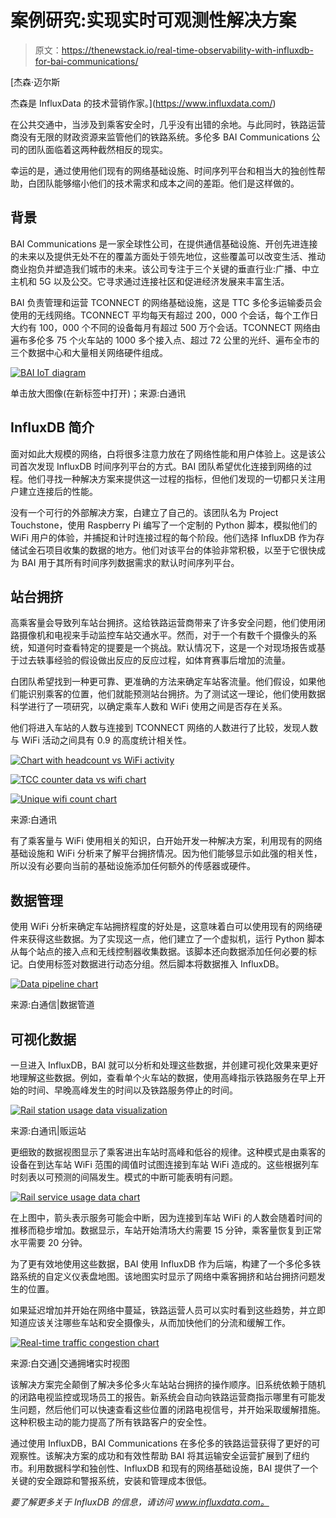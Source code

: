 # 案例研究:实现实时可观测性解决方案

> 原文：<https://thenewstack.io/real-time-observability-with-influxdb-for-bai-communications/>

[](https://www.influxdata.com/)

 [杰森·迈尔斯

杰森是 InfluxData 的技术营销作家。](https://www.influxdata.com/) [](https://www.influxdata.com/)

在公共交通中，当涉及到乘客安全时，几乎没有出错的余地。与此同时，铁路运营商没有无限的财政资源来监管他们的铁路系统。多伦多 BAI Communications 公司的团队面临着这两种截然相反的现实。

幸运的是，通过使用他们现有的网络基础设施、时间序列平台和相当大的独创性帮助，白团队能够缩小他们的技术需求和成本之间的差距。他们是这样做的。

## 背景

BAI Communications 是一家全球性公司，在提供通信基础设施、开创先进连接的未来以及提供无处不在的覆盖方面处于领先地位，这些覆盖可以改变生活、推动商业抱负并塑造我们城市的未来。该公司专注于三个关键的垂直行业:广播、中立主机和 5G 以及公交。它寻求通过连接社区和促进经济发展来丰富生活。

BAI 负责管理和运营 TCONNECT 的网络基础设施，这是 TTC 多伦多运输委员会使用的无线网络。TCONNECT 平均每天有超过 200，000 个会话，每个工作日大约有 100，000 个不同的设备每月有超过 500 万个会话。TCONNECT 网络由遍布多伦多 75 个火车站的 1000 多个接入点、超过 72 公里的光纤、遍布全市的三个数据中心和大量相关网络硬件组成。

[![BAI IoT diagram](img/54884668190b863e7c708af693541ca4.png)](https://cdn.thenewstack.io/media/2021/12/9d290631-image5.jpg)

单击放大图像(在新标签中打开)；来源:白通讯

## InfluxDB 简介

面对如此大规模的网络，白将很多注意力放在了网络性能和用户体验上。这是该公司首次发现 InfluxDB 时间序列平台的方式。BAI 团队希望优化连接到网络的过程。他们寻找一种解决方案来提供这一过程的指标，但他们发现的一切都只关注用户建立连接后的性能。

没有一个可行的外部解决方案，白建立了自己的。该团队名为 Project Touchstone，使用 Raspberry Pi 编写了一个定制的 Python 脚本，模拟他们的 WiFi 用户的体验，并捕捉和计时连接过程的每个阶段。他们选择 InfluxDB 作为存储试金石项目收集的数据的地方。他们对该平台的体验非常积极，以至于它很快成为 BAI 用于其所有时间序列数据需求的默认时间序列平台。

## 站台拥挤

高乘客量会导致列车站台拥挤。这给铁路运营商带来了许多安全问题，他们使用闭路摄像机和电视来手动监控车站交通水平。然而，对于一个有数千个摄像头的系统，知道何时查看特定的提要是一个挑战。默认情况下，这是一个对现场报告或基于过去轶事经验的假设做出反应的反应过程，如体育赛事后增加的流量。

白团队希望找到一种更可靠、更准确的方法来确定车站客流量。他们假设，如果他们能识别乘客的位置，他们就能预测站台拥挤。为了测试这一理论，他们使用数据科学进行了一项研究，以确定乘车人数和 WiFi 使用之间是否存在关系。

他们将进入车站的人数与连接到 TCONNECT 网络的人数进行了比较，发现人数与 WiFi 活动之间具有 0.9 的高度统计相关性。

[![Chart with headcount vs WiFi activity](img/9318525b912ef9daf919646528e3d984.png)](https://cdn.thenewstack.io/media/2021/12/40532091-image7.png)

[![TCC counter data vs wifi chart](img/9ea86723da850e4dcc7b4f601880cee3.png)](https://cdn.thenewstack.io/media/2021/12/05265b42-image6.png)

[![Unique wifi count chart](img/333a191a679ae217e46804fbd4c20691.png)](https://cdn.thenewstack.io/media/2021/12/4329e2db-image9.png)

来源:白通讯

有了乘客量与 WiFi 使用相关的知识，白开始开发一种解决方案，利用现有的网络基础设施和 WiFi 分析来了解平台拥挤情况。因为他们能够显示如此强的相关性，所以没有必要向当前的基础设施添加任何额外的传感器或硬件。

## 数据管理

使用 WiFi 分析来确定车站拥挤程度的好处是，这意味着白可以使用现有的网络硬件来获得这些数据。为了实现这一点，他们建立了一个虚拟机，运行 Python 脚本从每个站点的接入点和无线控制器收集数据。该脚本还向数据添加任何必要的标记。白使用标签对数据进行动态分组。然后脚本将数据推入 InfluxDB。

[![Data pipeline chart ](img/1e123c174f08d9352d2fc2553b0eca20.png)](https://cdn.thenewstack.io/media/2021/12/a3f2a628-image8.png)

来源:白通信|数据管道

## 可视化数据

一旦进入 InfluxDB，BAI 就可以分析和处理这些数据，并创建可视化效果来更好地理解这些数据。例如，查看单个火车站的数据，使用高峰指示铁路服务在早上开始的时间、早晚高峰发生的时间以及铁路服务停止的时间。

[![Rail station usage data visualization](img/f0d5841a35048a68fbce849e69e09f52.png)](https://cdn.thenewstack.io/media/2021/12/c84938a5-image4.png)

来源:白通讯|贩运站

更细致的数据视图显示了乘客进出车站时高峰和低谷的规律。这种模式是由乘客的设备在到达车站 WiFi 范围的阈值时试图连接到车站 WiFi 造成的。这些根据列车时刻表以可预测的间隔发生。模式的中断可能表明有问题。

[![Rail service usage data chart](img/46b65fe073feebc43ff93c101ce6cc17.png)](https://cdn.thenewstack.io/media/2021/12/21d472ad-image3.png)

在上图中，箭头表示服务可能会中断，因为连接到车站 WiFi 的人数会随着时间的推移而稳步增加。数据显示，车站开始清场大约需要 15 分钟，乘客量恢复到正常水平需要 20 分钟。

为了更有效地使用这些数据，BAI 使用 InfluxDB 作为后端，构建了一个多伦多铁路系统的自定义仪表盘地图。该地图实时显示了网络中乘客拥挤和站台拥挤问题发生的位置。

如果延迟增加并开始在网络中蔓延，铁路运营人员可以实时看到这些趋势，并立即知道应该关注哪些车站和安全摄像头，从而加快他们的分流和缓解工作。

[![Real-time traffic congestion chart](img/1ee422776d72a189d7481eea97d36bcf.png)](https://cdn.thenewstack.io/media/2021/12/1336b5b6-image2.png)

来源:白交通|交通拥堵实时视图

该解决方案完全颠倒了解决多伦多火车站站台拥挤的操作顺序。旧系统依赖于随机的闭路电视监控或现场员工的报告。新系统会自动向铁路运营商指示哪里有可能发生问题，然后他们可以快速查看这些位置的闭路电视信号，并开始采取缓解措施。这种积极主动的能力提高了所有铁路客户的安全性。

通过使用 InfluxDB，BAI Communications 在多伦多的铁路运营获得了更好的可观察性。该解决方案的成功和有效性帮助 BAI 将其运输安全运营扩展到了纽约市。利用数据科学和独创性、InfluxDB 和现有的网络基础设施，BAI 提供了一个关键的安全跟踪和警报系统，安装和管理成本很低。

*要了解更多关于 InfluxDB 的信息，请访问 www.influxdata.com。*

<svg xmlns:xlink="http://www.w3.org/1999/xlink" viewBox="0 0 68 31" version="1.1"><title>Group</title> <desc>Created with Sketch.</desc></svg>